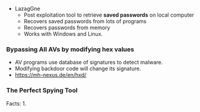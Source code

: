 - LazagGne
	- Post exploitation tool to retrieve **saved passwords** on local computer
	- Recovers saved passwords from lots of programs
	- Recovers passwords from memory
	- Works with Windows and Linux.


### Bypassing All AVs by modifying hex values
- AV programs use database of signatures to detect malware.
- Modifying backdoor code will change its signature.
- https://mh-nexus.de/en/hxd/


### The Perfect Spying Tool
Facts:
1. 